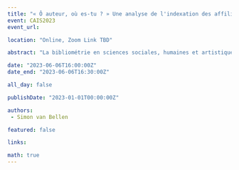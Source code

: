 ```yaml
---
title: "« Ô auteur, où es-tu ? » Une analyse de l'indexation des affiliations dans les revues canadiennes et du potentiel de recherche bibliométrique"
event: CAIS2023
event_url: 

location: "Online, Zoom Link TBD"

abstract: "La bibliométrie en sciences sociales, humaines et artistiques (SSHA) est freinée par la faible présence des revues savantes dans les outils d'analyse traditionnellement utilisés. Nous avons analysé le niveau d'indexation des affiliations des auteurs de revues canadiennes dans Dimensions.ai et OpenAlex pour évaluer les effets sur la recherche bibliométrique. Chaque année, environ 3 000 articles signés par des chercheurs canadiens et publiés dans des revues canadiennes sont demeurés irrécupérables. L'indexation incomplète touche particulièrement les revues associées aux éditeurs à but non lucratif et celles qui publient en français. Une juste représentation de la recherche nationale en SSHA pourrait améliorer notre compréhension des tendances de l'édition et contribuer à la pérennité des revues canadiennes."

date: "2023-06-06T16:00:00Z"
date_end: "2023-06-06T16:30:00Z"

all_day: false

publishDate: "2023-01-01T00:00:00Z"

authors:
 - Simon van Bellen

featured: false

links:

math: true
---
```


